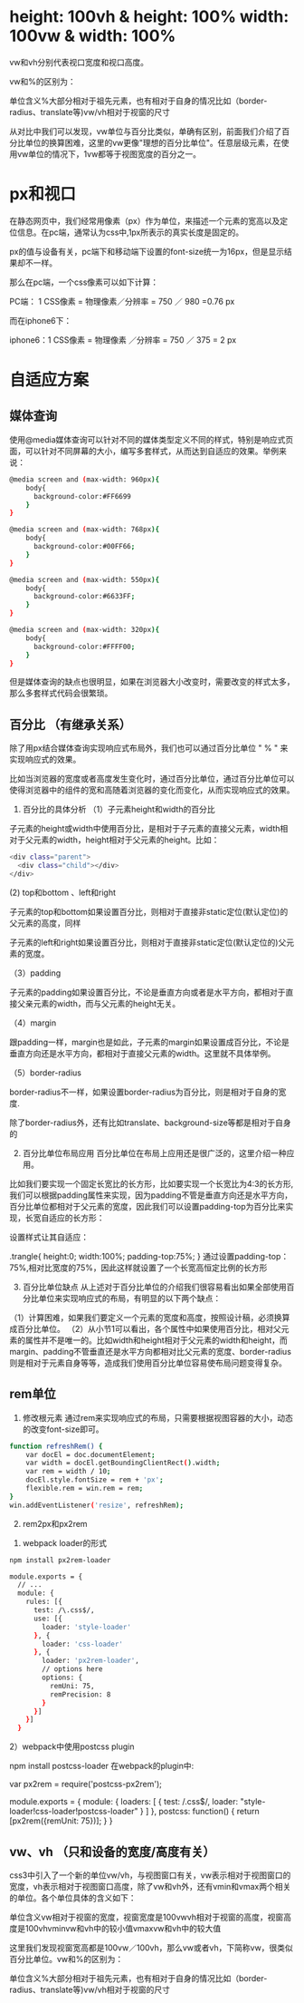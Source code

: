 # height: 100vh & height: 100%  width: 100vw & width: 100%

vw和vh分别代表视口宽度和视口高度。

vw和%的区别为：

单位含义%大部分相对于祖先元素，也有相对于自身的情况比如（border-radius、translate等)vw/vh相对于视窗的尺寸

从对比中我们可以发现，vw单位与百分比类似，单确有区别，前面我们介绍了百分比单位的换算困难，这里的vw更像"理想的百分比单位"。任意层级元素，在使用vw单位的情况下，1vw都等于视图宽度的百分之一。


# px和视口
在静态网页中，我们经常用像素（px）作为单位，来描述一个元素的宽高以及定位信息。在pc端，通常认为css中,1px所表示的真实长度是固定的。

px的值与设备有关，pc端下和移动端下设置的font-size统一为16px，但是显示结果却不一样。

那么在pc端，一个css像素可以如下计算：

PC端： 1 CSS像素 = 物理像素／分辨率 = 750 ／ 980 =0.76 px

而在iphone6下：

iphone6：1 CSS像素 = 物理像素 ／分辨率 = 750 ／ 375 = 2 px

# 自适应方案

## 媒体查询

使用@media媒体查询可以针对不同的媒体类型定义不同的样式，特别是响应式页面，可以针对不同屏幕的大小，编写多套样式，从而达到自适应的效果。举例来说：
```sh
@media screen and (max-width: 960px){
    body{
      background-color:#FF6699
    }
}

@media screen and (max-width: 768px){
    body{
      background-color:#00FF66;
    }
}

@media screen and (max-width: 550px){
    body{
      background-color:#6633FF;
    }
}

@media screen and (max-width: 320px){
    body{
      background-color:#FFFF00;
    }
}
```
但是媒体查询的缺点也很明显，如果在浏览器大小改变时，需要改变的样式太多，那么多套样式代码会很繁琐。

## 百分比 （有继承关系）

除了用px结合媒体查询实现响应式布局外，我们也可以通过百分比单位 " % " 来实现响应式的效果。

比如当浏览器的宽度或者高度发生变化时，通过百分比单位，通过百分比单位可以使得浏览器中的组件的宽和高随着浏览器的变化而变化，从而实现响应式的效果。


1. 百分比的具体分析
（1）子元素height和width的百分比

子元素的height或width中使用百分比，是相对于子元素的直接父元素，width相对于父元素的width，height相对于父元素的height。比如：

```sh
<div class="parent">
  <div class="child"></div>
</div>
```

(2) top和bottom 、left和right

子元素的top和bottom如果设置百分比，则相对于直接非static定位(默认定位)的父元素的高度，同样

子元素的left和right如果设置百分比，则相对于直接非static定位(默认定位的)父元素的宽度。

（3）padding

子元素的padding如果设置百分比，不论是垂直方向或者是水平方向，都相对于直接父亲元素的width，而与父元素的height无关。

（4）margin

跟padding一样，margin也是如此，子元素的margin如果设置成百分比，不论是垂直方向还是水平方向，都相对于直接父元素的width。这里就不具体举例。

（5）border-radius

border-radius不一样，如果设置border-radius为百分比，则是相对于自身的宽度.

除了border-radius外，还有比如translate、background-size等都是相对于自身的

2. 百分比单位布局应用
百分比单位在布局上应用还是很广泛的，这里介绍一种应用。

比如我们要实现一个固定长宽比的长方形，比如要实现一个长宽比为4:3的长方形,我们可以根据padding属性来实现，因为padding不管是垂直方向还是水平方向，百分比单位都相对于父元素的宽度，因此我们可以设置padding-top为百分比来实现，长宽自适应的长方形：

<div class="trangle"></div>
设置样式让其自适应：

.trangle{
  height:0;
  width:100%;
  padding-top:75%;
}
通过设置padding-top：75%,相对比宽度的75%，因此这样就设置了一个长宽高恒定比例的长方形

3. 百分比单位缺点
从上述对于百分比单位的介绍我们很容易看出如果全部使用百分比单位来实现响应式的布局，有明显的以下两个缺点：

（1）计算困难，如果我们要定义一个元素的宽度和高度，按照设计稿，必须换算成百分比单位。 （2）从小节1可以看出，各个属性中如果使用百分比，相对父元素的属性并不是唯一的。比如width和height相对于父元素的width和height，而margin、padding不管垂直还是水平方向都相对比父元素的宽度、border-radius则是相对于元素自身等等，造成我们使用百分比单位容易使布局问题变得复杂。

## rem单位

1. 修改根元素
通过rem来实现响应式的布局，只需要根据视图容器的大小，动态的改变font-size即可。

```sh
function refreshRem() {
    var docEl = doc.documentElement;
    var width = docEl.getBoundingClientRect().width;
    var rem = width / 10;
    docEl.style.fontSize = rem + 'px';
    flexible.rem = win.rem = rem;
}
win.addEventListener('resize', refreshRem);
```
2. rem2px和px2rem 

1) webpack loader的形式
```sh
npm install px2rem-loader

module.exports = {
  // ...
  module: {
    rules: [{
      test: /\.css$/,
      use: [{
        loader: 'style-loader'
      }, {
        loader: 'css-loader'
      }, {
        loader: 'px2rem-loader',
        // options here
        options: {
          remUni: 75,
          remPrecision: 8
        }
      }]
    }]
  }
```

2）webpack中使用postcss plugin

npm install postcss-loader
在webpack的plugin中:

var px2rem = require('postcss-px2rem');

module.exports = {
  module: {
    loaders: [
      {
        test: /\.css$/,
        loader: "style-loader!css-loader!postcss-loader"
      }
    ]
  },
  postcss: function() {
    return [px2rem({remUnit: 75})];
  }
}

## vw、vh （只和设备的宽度/高度有关）

css3中引入了一个新的单位vw/vh，与视图窗口有关，vw表示相对于视图窗口的宽度，vh表示相对于视图窗口高度，除了vw和vh外，还有vmin和vmax两个相关的单位。各个单位具体的含义如下：

单位含义vw相对于视窗的宽度，视窗宽度是100vwvh相对于视窗的高度，视窗高度是100vhvminvw和vh中的较小值vmaxvw和vh中的较大值

这里我们发现视窗宽高都是100vw／100vh，那么vw或者vh，下简称vw，很类似百分比单位。vw和%的区别为：

单位含义%大部分相对于祖先元素，也有相对于自身的情况比如（border-radius、translate等)vw/vh相对于视窗的尺寸

